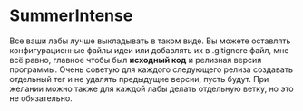# SummerIntense

Все ваши лабы лучше выкладывать в таком виде.
Вы можете оставлять конфигурационные файлы идеи или добавлять их в .gitignore файл, мне всё равно,
главное чтобы был **исходный код** и релизная версия программы.
Очень советую для каждого следующего релиза создавать отдельный тег и не удалять предыдущие версии, пусть будут.
При желании можно также для каждой лабы делать отдельную ветку, но это не обязательно.
